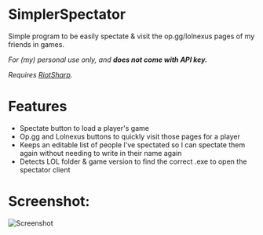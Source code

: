 # SimplerSpectator

Simple program to be easily spectate & visit the op.gg/lolnexus pages of my friends in games.

_For (my) personal use only, and __does not come with API key.___

_Requires [RiotSharp](https://github.com/BenFradet/RiotSharp)._

# Features
- Spectate button to load a player's game
- Op.gg and Lolnexus buttons to quickly visit those pages for a player
- Keeps an editable list of people I've spectated so I can spectate them again without needing to write in their name again
- Detects LOL folder & game version to find the correct .exe to open the spectator client

# Screenshot:
 ![Screenshot](http://i.imgur.com/C51UsO1.png)

